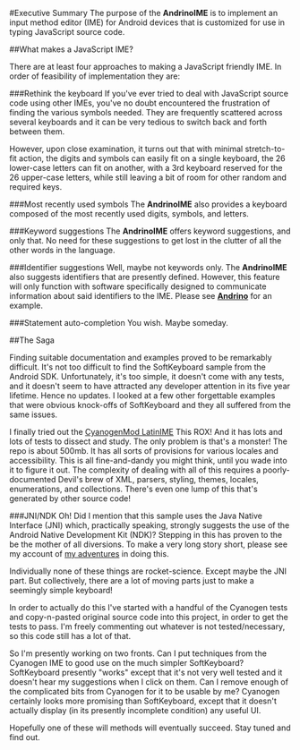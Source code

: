 #Executive Summary
The purpose of the **AndrinoIME** is to implement an input method editor (IME) for Android
devices that is customized for use in typing JavaScript source code.

##What makes a JavaScript IME?

There are at least four approaches to making a JavaScript friendly IME.  In order of
feasibility of implementation they are:

###Rethink the keyboard
If you've ever tried to deal with JavaScript source code using other IMEs, you've no
doubt encountered the frustration of finding the various symbols needed.  They are
frequently scattered across several keyboards and it can be very tedious to switch back
and forth between them.

However, upon close examination, it turns out that with minimal stretch-to-fit action, the digits
 and symbols can easily fit on a single keyboard, the 26 lower-case letters can fit on another,
 with a 3rd keyboard reserved for the 26 upper-case letters, while still leaving a bit of room
 for other random and required keys.

###Most recently used symbols
The **AndrinoIME** also provides a keyboard composed of the most recently used digits,
symbols, and letters.

###Keyword suggestions
The **AndrinoIME** offers keyword suggestions, and only that.  No need for these suggestions
to get lost in the clutter of all the other words in the language.

###Identifier suggestions
Well, maybe not keywords only.  The **AndrinoIME** also suggests identifiers that are
presently defined.  However, this feature will only function with software specifically
designed to communicate information about said identifiers to the IME.  Please see
  [**Andrino**](https://github.com/bostontrader/andrino) for an example.

###Statement auto-completion
You wish.  Maybe someday.

##The Saga

Finding suitable documentation and examples proved to be remarkably difficult.  It's
not too difficult to find the SoftKeyboard sample from the Android SDK.  Unfortunately,
it's too simple, it doesn't come with any tests, and it doesn't seem to have attracted
any developer attention in its five year lifetime.  Hence no updates.
I looked at a few other forgettable examples that were obvious knock-offs of SoftKeyboard
and they all suffered from the same issues.

I finally tried out the [CyanogenMod LatinIME](https://github.com/CyanogenMod/android_packages_inputmethods_LatinIME)
This ROX! And it has lots and lots of tests to dissect and study.  The only problem is that's
a monster!  The repo is about 500mb. It has all sorts of provisions for various locales
and accessibility.  This is all fine-and-dandy you might think, until you wade into
it to figure it out.  The complexity of dealing with all of this requires a poorly-documented
Devil's brew of XML, parsers, styling, themes, locales, enumerations, and collections.  There's
even one lump of this that's generated by other source code!

###JNI/NDK
Oh!  Did I mention that this sample uses the Java Native Interface (JNI) which, practically
speaking, strongly suggests the use of the Android Native Development Kit (NDK)?  Stepping in this
has proven to the be the mother of all diversions.  To make a very long story short, please
see my account of [my adventures](http://bostontrader.github.io/androidNDKStudy/) in doing this.

Individually none of these things are rocket-science. Except maybe the JNI part.  But collectively,
there are a lot of moving parts just to make a seemingly simple keyboard!

In order to actually do this I've started with a handful of the Cyanogen tests and copy-n-pasted
original source code into this project, in order to get the tests to pass.  I'm freely
commenting out whatever is not tested/necessary, so this code still has a lot of that.

So I'm presently working on two fronts.  Can I put techniques from the Cyanogen IME to good use
on the much simpler SoftKeyboard?  SoftKeyboard presently "works" except that it's not very well
tested and it doesn't hear my suggestions when I click on them.  Can I remove enough of the
complicated bits from Cyanogen for it to be usable by me?  Cyanogen certainly looks more
promising than SoftKeyboard, except that it doesn't actually display (in its presently
incomplete condition) any useful UI.

Hopefully one of these will methods will eventually succeed. Stay tuned and find out.